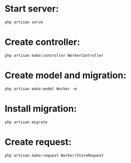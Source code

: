 # Start server:
    php artisan serve

# Create controller: 
    php artisan make:controller WorkerController

# Create model and migration:
    php artisan make:model Worker -m

# Install migration:
    php artisan migrate

# Create request:
    php artisan make:request Worker/StoreRequest

